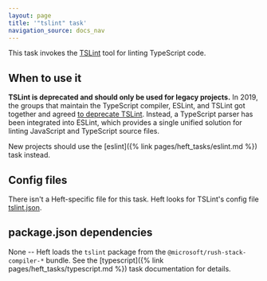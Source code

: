 ```yaml
---
layout: page
title: '"tslint" task'
navigation_source: docs_nav
---
```


This task invokes the [TSLint](https://palantir.github.io/tslint/) tool for linting TypeScript code.


## When to use it

**TSLint is deprecated and should only be used for legacy projects.**  In 2019, the groups that maintain the TypeScript compiler, ESLint, and TSLint got together and agreed [to deprecate TSLint](https://medium.com/palantir/tslint-in-2019-1a144c2317a9).  Instead, a TypeScript parser has been integrated into ESLint, which provides a single unified solution for linting JavaScript and TypeScript source files.

New projects should use the [eslint]({% link pages/heft_tasks/eslint.md %}) task instead.


## Config files

There isn't a Heft-specific file for this task.  Heft looks for TSLint's config file [tslint.json](https://palantir.github.io/tslint/usage/configuration/).

## package.json dependencies

None -- Heft loads the `tslint` package from the `@microsoft/rush-stack-compiler-*` bundle.  See the [typescript]({% link pages/heft_tasks/typescript.md %}) task documentation for details.
